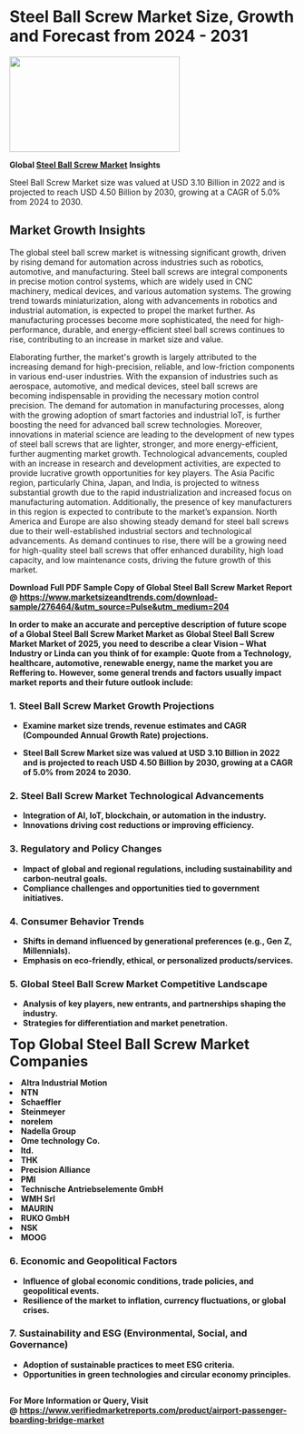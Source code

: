<H1>Steel Ball Screw Market Size, Growth and Forecast from 2024 - 2031</H1><img class="aligncenter size-medium wp-image-584254" src="https://thirdeyenews.in/wp-content/uploads/2024/09/Global-Market-Research-300x168.jpeg" alt="" width="300" height="168" /><p><strong>Global&nbsp;<a href="https://www.marketsizeandtrends.com/download-sample/276464/&amp;utm_source=Pulse&amp;utm_medium=204">Steel Ball Screw Market</a> Insights</strong></p><p>Steel Ball Screw Market size was valued at USD 3.10 Billion in 2022 and is projected to reach USD 4.50 Billion by 2030, growing at a CAGR of 5.0% from 2024 to 2030.</p><p><h2>Market Growth Insights</h2> <p>The global steel ball screw market is witnessing significant growth, driven by rising demand for automation across industries such as robotics, automotive, and manufacturing. Steel ball screws are integral components in precise motion control systems, which are widely used in CNC machinery, medical devices, and various automation systems. The growing trend towards miniaturization, along with advancements in robotics and industrial automation, is expected to propel the market further. As manufacturing processes become more sophisticated, the need for high-performance, durable, and energy-efficient steel ball screws continues to rise, contributing to an increase in market size and value.</p> <p><strong></strong></p> <p>Elaborating further, the market's growth is largely attributed to the increasing demand for high-precision, reliable, and low-friction components in various end-user industries. With the expansion of industries such as aerospace, automotive, and medical devices, steel ball screws are becoming indispensable in providing the necessary motion control precision. The demand for automation in manufacturing processes, along with the growing adoption of smart factories and industrial IoT, is further boosting the need for advanced ball screw technologies. Moreover, innovations in material science are leading to the development of new types of steel ball screws that are lighter, stronger, and more energy-efficient, further augmenting market growth. Technological advancements, coupled with an increase in research and development activities, are expected to provide lucrative growth opportunities for key players. The Asia Pacific region, particularly China, Japan, and India, is projected to witness substantial growth due to the rapid industrialization and increased focus on manufacturing automation. Additionally, the presence of key manufacturers in this region is expected to contribute to the market’s expansion. North America and Europe are also showing steady demand for steel ball screws due to their well-established industrial sectors and technological advancements. As demand continues to rise, there will be a growing need for high-quality steel ball screws that offer enhanced durability, high load capacity, and low maintenance costs, driving the future growth of this market.</p> <p><strong></p><p><span class=""><strong>Download Full PDF Sample Copy of Global Steel Ball Screw Market Report</strong> @ <a href="https://www.marketsizeandtrends.com/download-sample/276464/&amp;utm_source=Pulse&amp;utm_medium=204" target="_blank">https://www.marketsizeandtrends.com/download-sample/276464/&amp;utm_source=Pulse&amp;utm_medium=204</a></span></p><p>In order to make an accurate and perceptive description of future scope of a Global&nbsp;Steel Ball Screw Market Market as Global&nbsp;Steel Ball Screw Market Market of 2025, you need to describe a clear Vision &ndash; What Industry or Linda can you think of for example: Quote from a Technology, healthcare, automotive, renewable energy, name the market you are Reffering to. However, some general trends and factors usually impact market reports and their future outlook include:</p><h3>1.&nbsp;<strong>Steel Ball Screw Market Growth Projections</strong></h3><ul><li>Examine market size trends, revenue estimates and CAGR (Compounded Annual Growth Rate) projections.</li><li><p>Steel Ball Screw Market size was valued at USD 3.10 Billion in 2022 and is projected to reach USD 4.50 Billion by 2030, growing at a CAGR of 5.0% from 2024 to 2030.</p></li></ul><h3>2.&nbsp;<strong>Steel Ball Screw Market Technological Advancements</strong></h3><ul><li>Integration of AI, IoT, blockchain, or automation in the industry.</li><li>Innovations driving cost reductions or improving efficiency.</li></ul><h3>3.&nbsp;<strong>Regulatory and Policy Changes</strong></h3><ul><li>Impact of global and regional regulations, including sustainability and carbon-neutral goals.</li><li>Compliance challenges and opportunities tied to government initiatives.</li></ul><h3>4.&nbsp;<strong>Consumer Behavior Trends</strong></h3><ul><li>Shifts in demand influenced by generational preferences (e.g., Gen Z, Millennials).</li><li>Emphasis on eco-friendly, ethical, or personalized products/services.</li></ul><h3>5.&nbsp;<strong>Global Steel Ball Screw Market Competitive Landscape</strong></h3><ul><li>Analysis of key players, new entrants, and partnerships shaping the industry.</li><li>Strategies for differentiation and market penetration.</li></ul><p data-pm-slice="1 1 []"><span style="color: inherit; font-family: inherit; font-size: 25px;">Top Global Steel Ball Screw Market Companies</span></p><div class="" data-test-id=""><p><li>Altra Industrial Motion</li><li> NTN</li><li> Schaeffler</li><li> Steinmeyer</li><li> norelem</li><li> Nadella Group</li><li> Ome technology Co.</li><li> ltd.</li><li> THK</li><li> Precision Alliance</li><li> PMI</li><li> Technische Antriebselemente GmbH</li><li> WMH Srl</li><li> MAURIN</li><li> RUKO GmbH</li><li> NSK</li><li> MOOG</li></p></div><h3>6.&nbsp;<strong>Economic and Geopolitical Factors</strong></h3><ul><li>Influence of global economic conditions, trade policies, and geopolitical events.</li><li>Resilience of the market to inflation, currency fluctuations, or global crises.</li></ul><h3>7.&nbsp;<strong>Sustainability and ESG (Environmental, Social, and Governance)</strong></h3><ul><li>Adoption of sustainable practices to meet ESG criteria.</li><li>Opportunities in green technologies and circular economy principles.</li></ul><h2><strong style="font-size: 14px;">For More Information or Query, Visit @&nbsp;</strong><a style="background-color: #ffffff; font-size: 14px;" href="https://www.marketsizeandtrends.com/report/steel-ball-screw-market/" target="_blank">https://www.verifiedmarketreports.com/product/airport-passenger-boarding-bridge-market</a></h2>
